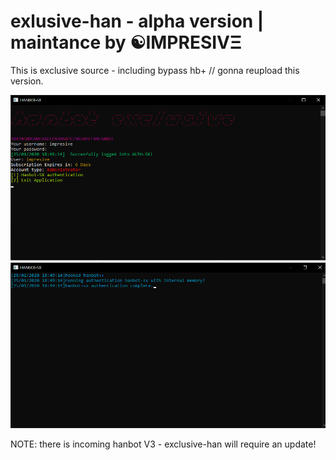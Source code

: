 # exlusive-han - alpha version | maintance by ☯IMPRESIVΞ
This is exclusive source - including bypass hb+ // gonna reupload this version.

![proof](images/feature.png)
![proof](images/feature2.png)

NOTE: there is incoming hanbot V3 - exclusive-han will require an update!
